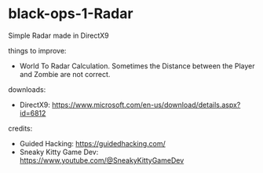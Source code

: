 # black-ops-1-Radar

Simple Radar made in DirectX9

things to improve:

- World To Radar Calculation. Sometimes the Distance between the Player and Zombie are not correct. 

downloads:

- DirectX9: https://www.microsoft.com/en-us/download/details.aspx?id=6812

credits:
- Guided Hacking: https://guidedhacking.com/
- Sneaky Kitty Game Dev: https://www.youtube.com/@SneakyKittyGameDev
